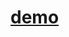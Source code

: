 # [demo](https://xiao-fighting.github.io/js-shi-zhong-xiao-fighting/%E8%A8%AD%E8%A8%88%E6%99%82%E9%90%98.html)